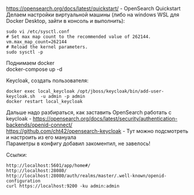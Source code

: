 https://opensearch.org/docs/latest/quickstart/ - OpenSearch Quickstart  
Делаем настройки виртуальной машины (либо на windows WSL для Docker Desktop, зайти в консоль и выполнить):  
```
sudo vi /etc/sysctl.conf
# Set max map count to the recommended value of 262144.
vm.max_map_count=262144
# Reload the kernel parameters.
sudo sysctl -p
```

Поднимаем docker  
docker-compose up -d  

Keycloak, создать пользователя:  
```
docker exec local_keycloak /opt/jboss/keycloak/bin/add-user-keycloak.sh  -u admin -p admin
docker restart local_keycloak
```

Дальше надо разбираться, как заставить OpenSearch работать c keycloak - https://opensearch.org/docs/latest/security/authentication-backends/openid-connect/  
https://github.com/cht42/opensearch-keycloak - Тут можно подсмотреть и настроить из его мануала    
Параметры в конфигу добавил закоментил, не завелось!  

Ссылки:
```
http://localhost:5601/app/home#/
http://localhost:28080/
http://localhost:28080/auth/realms/master/.well-known/openid-configuration
curl https://localhost:9200 -ku admin:admin
```
